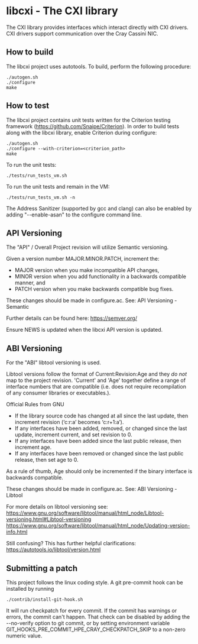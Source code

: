 libcxi - The CXI library
=============================

The CXI library provides interfaces which interact directly with CXI drivers.
CXI drivers support communication over the Cray Cassini NIC.

How to build
------------

The libcxi project uses autotools.  To build, perform the following procedure:

```
./autogen.sh
./configure
make
```

How to test
-----------

The libcxi project contains unit tests written for the Criterion testing
framework (https://github.com/Snaipe/Criterion).  In order to build tests along
with the libcxi library, enable Criterion during configure:

```
./autogen.sh
./configure --with-criterion=<criterion_path>
make
```

To run the unit tests:

```
./tests/run_tests_vm.sh
```

To run the unit tests and remain in the VM:

```
./tests/run_tests_vm.sh -n
```

The Address Sanitizer (supported by gcc and clang) can also be enabled
by adding "--enable-asan" to the configure command line.

API Versioning
----------
The "API" / Overall Project revision will utilize Semantic versioning.

Given a version number MAJOR.MINOR.PATCH, increment the:

- MAJOR version when you make incompatible API changes,
- MINOR version when you add functionality in a backwards compatible manner, and
- PATCH version when you make backwards compatible bug fixes.

These changes should be made in configure.ac.
See: API Versioning - Semantic

Further details can be found here:
https://semver.org/

Ensure NEWS is updated when the libcxi API version is updated.

ABI Versioning
--------------
For the "ABI" libtool versioning is used.

Libtool versions follow the format of Current:Revision:Age and they *do not* map to the project revision.
'Current' and 'Age' together define a range of interface numbers that are compatible (i.e. does not require recompilation of any consumer libraries or executables.).

Official Rules from GNU
- If the library source code has changed at all since the last update, then increment revision (‘c:r:a’ becomes ‘c:r+1:a’).
- If any interfaces have been added, removed, or changed since the last update, increment current, and set revision to 0.
- If any interfaces have been added since the last public release, then increment age.
- If any interfaces have been removed or changed since the last public release, then set age to 0.

As a rule of thumb, Age should only be incremented if the binary interface is backwards compatible.

These changes should be made in configure.ac.
See: ABI Versioning - Libtool

For more details on libtool versioning see:
https://www.gnu.org/software/libtool/manual/html_node/Libtool-versioning.html#Libtool-versioning
https://www.gnu.org/software/libtool/manual/html_node/Updating-version-info.html

Still confusing? This has further helpful clarifications:
https://autotools.io/libtool/version.html

Submitting a patch
------------------

This project follows the linux coding style. A git pre-commit hook can
be installed by running

    ./contrib/install-git-hook.sh

It will run checkpatch for every commit. If the commit has warnings or
errors, the commit can't happen. That check can be disabled by adding
the --no-verify option to git commit, or by setting environment
variable GIT\_HOOKS\_PRE\_COMMIT\_HPE\_CRAY\_CHECKPATCH\_SKIP to a
non-zero numeric value.
